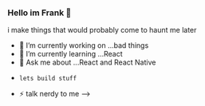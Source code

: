 ### Hello im Frank 👋


i make things that would probably come to haunt me later

- 🔭 I’m currently working on ...bad things
- 🌱 I’m currently learning ...React 
- 💬 Ask me about ...React and React Native
-     lets build stuff
- ⚡ talk nerdy to me 
-->
